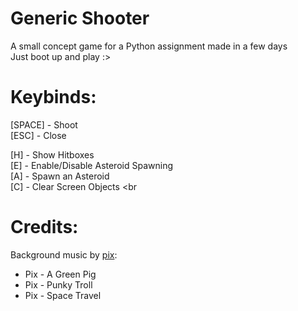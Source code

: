 # Generic Shooter
A small concept game for a Python assignment made in a few days <br>
Just boot up and play :>

# Keybinds:
[SPACE] - Shoot <br>
[ESC] - Close <br>

[H] - Show Hitboxes <br>
[E] - Enable/Disable Asteroid Spawning <br>
[A] - Spawn an Asteroid <br>
[C] - Clear Screen Objects <br

# Credits:
Background music by [pix](https://www.youtube.com/@Pixverses):
 - Pix - A Green Pig
 - Pix - Punky Troll
 - Pix - Space Travel
